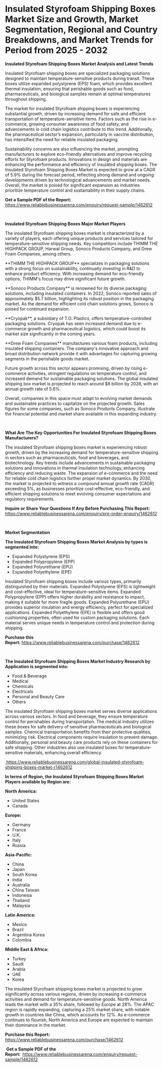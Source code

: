 <p><h1>Insulated Styrofoam Shipping Boxes Market Size and Growth, Market Segmentation, Regional and Country Breakdowns, and Market Trends for Period from 2025 -  2032</h1></p><p><strong>Insulated Styrofoam Shipping Boxes Market Analysis and Latest Trends</strong></p>
<p><p>Insulated Styrofoam shipping boxes are specialized packaging solutions designed to maintain temperature-sensitive products during transit. These boxes utilize expanded polystyrene (EPS) foam, which provides excellent thermal insulation, ensuring that perishable goods such as food, pharmaceuticals, and biological samples remain at optimal temperatures throughout shipping.</p><p>The market for insulated Styrofoam shipping boxes is experiencing substantial growth, driven by increasing demand for safe and efficient transportation of temperature-sensitive items. Factors such as the rise in e-commerce, growing consumer awareness of food safety, and advancements in cold chain logistics contribute to this trend. Additionally, the pharmaceutical sector’s expansion, particularly in vaccine distribution, has intensified the need for reliable insulated packaging.</p><p>Sustainability concerns are also influencing the market, prompting manufacturers to explore eco-friendly alternatives and improve recycling efforts for Styrofoam products. Innovations in design and materials are enhancing the performance and efficiency of insulated shipping boxes. The Insulated Styrofoam Shipping Boxes Market is expected to grow at a CAGR of 5.9% during the forecast period, reflecting strong demand and ongoing developments driven by technological advancements and market needs. Overall, the market is poised for significant expansion as industries prioritize temperature control and sustainability in their supply chains.</p></p>
<p><strong>Get a Sample PDF of the Report:&nbsp;</strong> <a href="https://www.reliablebusinessarena.com/enquiry/request-sample/1462612?utm_campaign=3586&utm_medium=2&utm_source=Github&utm_content=ia&utm_term=19042025&utm_id=insulated-styrofoam-shipping-boxes">https://www.reliablebusinessarena.com/enquiry/request-sample/1462612</a></p>
<p>&nbsp;</p>
<p><strong>Insulated Styrofoam Shipping Boxes Major Market Players</strong></p>
<p><p>The insulated Styrofoam shipping boxes market is characterized by a variety of players, each offering unique products and services tailored for temperature-sensitive shipping needs. Key competitors include THIMM THE HIGHPACK GROUP, Harwal Group, Sonoco Products Company, and Drew Foam Companies, among others.</p><p>**THIMM THE HIGHPACK GROUP** specializes in packaging solutions with a strong focus on sustainability, continually investing in R&D to enhance product efficiency. With increasing demand for eco-friendly options, THIMM's focus may drive significant future growth.</p><p>**Sonoco Products Company** is renowned for its diverse packaging solutions, including insulated containers. In 2022, Sonoco reported sales of approximately $5.7 billion, highlighting its robust position in the packaging market. As the demand for efficient cold chain solutions grows, Sonoco is poised for continued expansion.</p><p>**Cryopak**, a subsidiary of T.O. Plastics, offers temperature-controlled packaging solutions. Cryopak has seen increased demand due to e-commerce growth and pharmaceutical logistics, which could boost its market size significantly in the coming years.</p><p>**Drew Foam Companies** manufactures various foam products, including insulated shipping containers. The company's innovative approach and broad distribution network provide it with advantages for capturing growing segments in the perishable goods market.</p><p>Future growth across this sector appears promising, driven by rising e-commerce activities, stringent regulations on temperature control, and increased demand for sustainable packaging solutions. The global insulated shipping box market is projected to reach around $8 billion by 2028, with an annual growth rate of 5.6%.</p><p>Overall, companies in this space must adapt to evolving market demands and sustainable practices to capitalize on the projected growth. Sales figures for some companies, such as Sonoco Products Company, illustrate the financial potential and market share available in this expanding industry.</p></p>
<p>&nbsp;</p>
<p><strong>What Are The Key Opportunities For Insulated Styrofoam Shipping Boxes Manufacturers?</strong></p>
<p><p>The insulated Styrofoam shipping boxes market is experiencing robust growth, driven by the increasing demand for temperature-sensitive shipping in sectors such as pharmaceuticals, food and beverages, and biotechnology. Key trends include advancements in sustainable packaging solutions and innovations in thermal insulation technology, enhancing efficiency and reducing waste. The expansion of e-commerce and the need for reliable cold chain logistics further propel market dynamics. By 2030, the market is projected to witness a compound annual growth rate (CAGR) exceeding 5%, as businesses prioritize cost-effective, eco-friendly, and efficient shipping solutions to meet evolving consumer expectations and regulatory requirements.</p></p>
<p><strong>Inquire or Share Your Questions If Any Before Purchasing This Report:</strong> <a href="https://www.reliablebusinessarena.com/enquiry/pre-order-enquiry/1462612?utm_campaign=3586&utm_medium=2&utm_source=Github&utm_content=ia&utm_term=19042025&utm_id=insulated-styrofoam-shipping-boxes">https://www.reliablebusinessarena.com/enquiry/pre-order-enquiry/1462612</a></p>
<p>&nbsp;</p>
<p><strong>Market Segmentation</strong></p>
<p><strong>The Insulated Styrofoam Shipping Boxes Market Analysis by types is segmented into:</strong></p>
<p><ul><li>Expanded Polystyrene (EPS)</li><li>Expanded Polypropylene (EPP)</li><li>Expanded Polyurethane (EPU)</li><li>Expanded Polyethylene (EPE)</li></ul></p>
<p><p>Insulated Styrofoam shipping boxes include various types, primarily distinguished by their materials. Expanded Polystyrene (EPS) is lightweight and cost-effective, ideal for temperature-sensitive items. Expanded Polypropylene (EPP) offers higher durability and resistance to impact, making it suitable for more fragile goods. Expanded Polyurethane (EPU) provides superior insulation and energy efficiency, perfect for specialized applications. Expanded Polyethylene (EPE) is flexible and offers good cushioning properties, often used for custom packaging solutions. Each material serves unique needs in temperature control and protection during shipping.</p></p>
<p><strong>Purchase this Report:&nbsp;</strong><a href="https://www.reliablebusinessarena.com/purchase/1462612?utm_campaign=3586&utm_medium=2&utm_source=Github&utm_content=ia&utm_term=19042025&utm_id=insulated-styrofoam-shipping-boxes">https://www.reliablebusinessarena.com/purchase/1462612</a></p>
<p>&nbsp;</p>
<p><strong>The Insulated Styrofoam Shipping Boxes Market Industry Research by Application is segmented into:</strong></p>
<p><ul><li>Food & Beverage</li><li>Medical</li><li>Chemicals</li><li>Electricals</li><li>Personal and Beauty Care</li><li>Others</li></ul></p>
<p><p>The insulated Styrofoam shipping boxes market serves diverse applications across various sectors. In food and beverage, they ensure temperature control for perishables during transportation. The medical industry utilizes these boxes for safe delivery of sensitive pharmaceuticals and biological samples. Chemical transportation benefits from their protective qualities, minimizing risk. Electrical components require insulation to prevent damage. Additionally, personal and beauty care products rely on these containers for safe shipping. Other industries also use insulated boxes for temperature-sensitive materials, enhancing overall efficiency.</p></p>
<p><a href="https://www.reliablebusinessarena.com/global-insulated-styrofoam-shipping-boxes-market-r1462612?utm_campaign=3586&utm_medium=2&utm_source=Github&utm_content=ia&utm_term=19042025&utm_id=insulated-styrofoam-shipping-boxes">&nbsp;https://www.reliablebusinessarena.com/global-insulated-styrofoam-shipping-boxes-market-r1462612</a></p>
<p><strong>In terms of Region, the Insulated Styrofoam Shipping Boxes Market Players available by Region are:</strong></p>
<p>
    <p> <strong> North America: </strong>
        <ul>
            <li>United States</li>
            <li>Canada</li>
        </ul>
        </p> 
    <p> <strong> Europe: </strong>
        <ul>
            <li>Germany</li>
            <li>France</li>
            <li>U.K.</li>
            <li>Italy</li>
            <li>Russia</li>
        </ul>
        </p> 
    <p> <strong> Asia-Pacific: </strong>
        <ul>
            <li>China</li>
            <li>Japan</li>
            <li>South Korea</li>
            <li>India</li>
            <li>Australia</li>
            <li>China Taiwan</li>
            <li>Indonesia</li>
            <li>Thailand</li>
            <li>Malaysia</li>
        </ul>
        </p> 
    <p> <strong> Latin America: </strong>
        <ul>
            <li>Mexico</li>
            <li>Brazil</li>
            <li>Argentina Korea</li>
            <li>Colombia</li>
        </ul>
        </p> 
    <p> <strong> Middle East & Africa: </strong>
        <ul>
            <li>Turkey</li>
            <li>Saudi</li>
            <li>Arabia</li>
            <li>UAE</li>
            <li>Korea</li>
        </ul>
    </p>
    </p>
<p><p>The insulated Styrofoam shipping boxes market is projected to grow significantly across various regions, driven by increasing e-commerce activities and demand for temperature-sensitive goods. North America leads the market with a 35% share, followed by Europe at 28%. The APAC region is rapidly expanding, capturing a 25% market share, with notable growth in countries like China, which accounts for 12%. As e-commerce continues to flourish, North America and Europe are expected to maintain their dominance in the market.</p></p>
<p><strong>Purchase this Report: </strong><a href="https://www.reliablebusinessarena.com/purchase/1462612?utm_campaign=3586&utm_medium=2&utm_source=Github&utm_content=ia&utm_term=19042025&utm_id=insulated-styrofoam-shipping-boxes">https://www.reliablebusinessarena.com/purchase/1462612</a></p>
<p>&nbsp;<strong>Get a Sample PDF of the Report:&nbsp;&nbsp;</strong><a href="https://www.reliablebusinessarena.com/enquiry/request-sample/1462612?utm_campaign=3586&utm_medium=2&utm_source=Github&utm_content=ia&utm_term=19042025&utm_id=insulated-styrofoam-shipping-boxes">https://www.reliablebusinessarena.com/enquiry/request-sample/1462612</a></p>
<p><strong></strong></p>
<p><p></p><p></p><p></p></p>